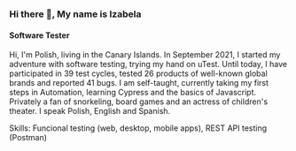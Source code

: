 ### Hi there 👋, My name is Izabela
#### Software Tester
Hi, I'm Polish, living in the Canary Islands. In September 2021, I started my adventure with software testing, trying my hand on uTest. Until today, I have participated in 39 test cycles, tested 26 products of well-known global brands and reported 41 bugs. I am self-taught, currently taking my first steps in Automation, learning Cypress and the basics of Javascript. Privately a fan of snorkeling, board games and an actress of children's theater. I speak Polish, English and Spanish.


Skills: Funcional testing (web, desktop, mobile apps), REST API testing (Postman)





